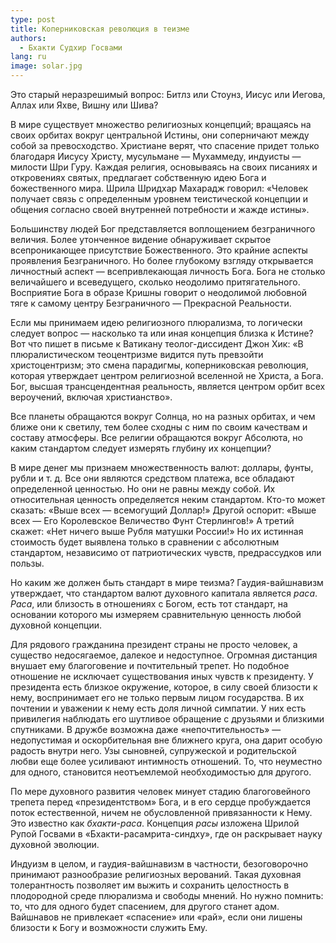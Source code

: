 ```yaml
---
type: post
title: Коперниковская революция в теизме
authors:
  - Бхакти Судхир Госвами
lang: ru
image: solar.jpg
---
```


Это старый неразрешимый вопрос: Битлз или Стоунз, Иисус или Иегова, Аллах или Яхве, Вишну или Шива?

В мире существует множество религиозных концепций; вращаясь на своих орбитах вокруг центральной Истины, они соперничают между собой за превосходство. Христиане верят, что спасение придет только благодаря Иисусу Христу, мусульмане — Мухаммеду, индуисты — милости Шри Гуру. Каждая религия, основываясь на своих писаниях и откровениях святых, предлагает собственную идею Бога и божественного мира. Шрила Шридхар Махарадж говорил: «Человек получает связь с определенным уровнем теистической концепции и общения согласно своей внутренней потребности и жажде истины».

Большинству людей Бог представляется воплощением безграничного величия. Более утонченное видение обнаруживает скрытое всепроникающее присутствие Божественного. Это крайние аспекты проявления Безграничного. Но более глубокому взгляду открывается личностный аспект — всепривлекающая личность Бога. Бога не столько величайшего и всеведущего, сколько неодолимо притягательного. Восприятие Бога в образе Кришны говорит о неодолимой любовной тяге к самому центру Безграничного — Прекрасной Реальности.

Если мы принимаем идею религиозного плюрализма, то логически следует вопрос — насколько та или иная концепция близка к Истине? Вот что пишет в письме к Ватикану теолог-диссидент Джон Хик: «В плюралистическом теоцентризме видится путь превзойти христоцентризм; это смена парадигмы, коперниковская революция, которая утверждает центром религиозной вселенной не Христа, а Бога. Бог, высшая трансцендентная реальность, является центром орбит всех вероучений, включая христианство».

Все планеты обращаются вокруг Солнца, но на разных орбитах, и чем ближе они к светилу, тем более сходны с ним по своим качествам и составу атмосферы. Все религии обращаются вокруг Абсолюта, но каким стандартом следует измерять глубину их концепции?

В мире денег мы признаем множественность валют: доллары, фунты, рубли и т. д. Все они являются средством платежа, все обладают определенной ценностью. Но они не равны между собой. Их относительная ценность определяется неким стандартом. Кто-то может сказать: «Выше всех — всемогущий Доллар!» Другой оспорит: «Выше всех — Его Королевское Величество Фунт Стерлингов!» А третий скажет: «Нет ничего выше Рубля матушки России!» Но их истинная стоимость будет выявлена только в сравнении с абсолютным стандартом, независимо от патриотических чувств, предрассудков или пользы.

Но каким же должен быть стандарт в мире теизма? Гаудия-вайшнавизм утверждает, что стандартом валют духовного капитала является <i>раса</i>. <i>Раса</i>, или близость в отношениях с Богом, есть тот стандарт, на основании которого мы измеряем сравнительную ценность любой духовной концепции.

Для рядового гражданина президент страны не просто человек, а существо недосягаемое, далекое и недоступное. Огромная дистанция внушает ему благоговение и почтительный трепет. Но подобное отношение не исключает существования иных чувств к президенту. У президента есть близкое окружение, которое, в силу своей близости к нему, воспринимает его не только первым лицом государства. В их почтении и уважении к нему есть доля личной симпатии. У них есть привилегия наблюдать его шутливое обращение с друзьями и близкими спутниками. В дружбе возможна даже «непочтительность» — недопустимая и оскорбительная вне ближнего круга, она дарит особую радость внутри него. Узы сыновней, супружеской и родительской любви еще более усиливают интимность отношений. То, что неуместно для одного, становится неотъемлемой необходимостью для другого.

По мере духовного развития человек минует стадию благоговейного трепета перед «президентством» Бога, и в его сердце пробуждается поток естественной, ничем не обусловленной привязанности к Нему. Это известно как <i>бхакти-раса</i>. Концепция <i>расы</i> изложена Шрилой Рупой Госвами в «Бхакти-расамрита-синдху», где он раскрывает науку духовной эволюции.

Индуизм в целом, и гаудия-вайшнавизм в частности, безоговорочно принимают разнообразие религиозных верований. Такая духовная толерантность позволяет им выжить и сохранить целостность в плодородной среде плюрализма и свободы мнений. Но нужно помнить: то, что для одного будет спасением, для другого станет адом. Вайшнавов не привлекает «спасение» или «рай», если они лишены близости к Богу и возможности служить Ему.
